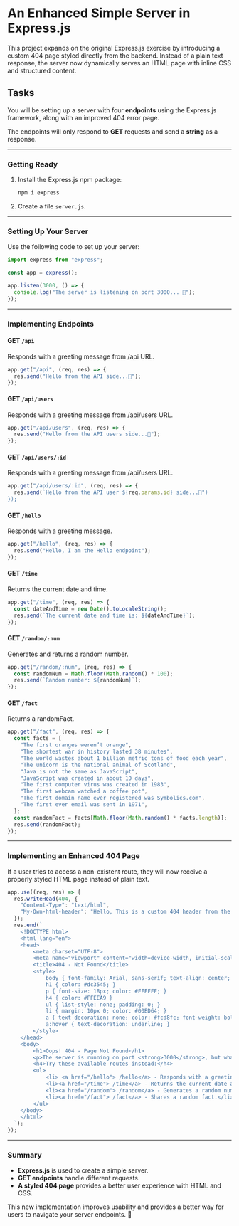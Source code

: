 # An Enhanced Simple Server in Express.js

This project expands on the original Express.js exercise by introducing a custom 404 page styled directly from the backend. Instead of a plain text response, the server now dynamically serves an HTML page with inline CSS and structured content.

## Tasks

You will be setting up a server with four **endpoints** using the Express.js framework, along with an improved 404 error page.

The endpoints will only respond to **GET** requests and send a **string** as a response.

---

### Getting Ready

1. Install the Express.js npm package:
   ```sh
   npm i express
   ```
2. Create a file `server.js`.

---

### Setting Up Your Server

Use the following code to set up your server:

```js
import express from "express";

const app = express();

app.listen(3000, () => {
  console.log("The server is listening on port 3000... 🐒");
});
```

---

### Implementing Endpoints

#### **GET `/api`**

Responds with a greeting message from /api URL.

```js
app.get("/api", (req, res) => {
  res.send("Hello from the API side...🐒");
});
```

#### **GET `/api/users`**

Responds with a greeting message from /api/users URL.

```js
app.get("/api/users", (req, res) => {
  res.send("Hello from the API users side...🐒");
});
```

#### **GET `/api/users/:id`**

Responds with a greeting message from /api/users URL.

```js
app.get("/api/users/:id", (req, res) => {
  res.send(`Hello from the API user ${req.params.id} side...🐒")
});
```

#### **GET `/hello`**

Responds with a greeting message.

```js
app.get("/hello", (req, res) => {
  res.send("Hello, I am the Hello endpoint");
});
```

#### **GET `/time`**

Returns the current date and time.

```js
app.get("/time", (req, res) => {
  const dateAndTime = new Date().toLocaleString();
  res.send(`The current date and time is: ${dateAndTime}`);
});
```

#### **GET `/random/:num`**

Generates and returns a random number.

```js
app.get("/random/:num", (req, res) => {
  const randomNum = Math.floor(Math.random() * 100);
  res.send(`Random number: ${randomNum}`);
});
```

#### **GET `/fact`**

Returns a randomFact.

```js
app.get("/fact", (req, res) => {
  const facts = [
    "The first oranges weren’t orange",
    "The shortest war in history lasted 38 minutes",
    "The world wastes about 1 billion metric tons of food each year",
    "The unicorn is the national animal of Scotland",
    "Java is not the same as JavaScript",
    "JavaScript was created in about 10 days",
    "The first computer virus was created in 1983",
    "The first webcam watched a coffee pot",
    "The first domain name ever registered was Symbolics.com",
    "The first ever email was sent in 1971",
  ];
  const randomFact = facts[Math.floor(Math.random() * facts.length)];
  res.send(randomFact);
});
```

---

### Implementing an Enhanced 404 Page

If a user tries to access a non-existent route, they will now receive a properly styled HTML page instead of plain text.

```js
app.use((req, res) => {
  res.writeHead(404, {
    "Content-Type": "text/html",
    "My-Own-html-header": "Hello, This is a custom 404 header from the server!",
  });
  res.end(`
    <!DOCTYPE html>
    <html lang="en">
    <head>
        <meta charset="UTF-8">
        <meta name="viewport" content="width=device-width, initial-scale=1.0">
        <title>404 - Not Found</title>
        <style>
            body { font-family: Arial, sans-serif; text-align: center; padding: 50px; background-color: #023430; }
            h1 { color: #dc3545; }
            p { font-size: 18px; color: #FFFFFF; }
            h4 { color: #FFEEA9 }
            ul { list-style: none; padding: 0; }
            li { margin: 10px 0; color: #00ED64; }
            a { text-decoration: none; color: #fcd8fc; font-weight: bold; }
            a:hover { text-decoration: underline; }
        </style>
    </head>
    <body>
        <h1>Oops! 404 - Page Not Found</h1>
        <p>The server is running on port <strong>3000</strong>, but what you have entered is not a valid route 🙈</p>
        <h4>Try these available routes instead:</h4>
        <ul>
            <li> <a href="/hello"> /hello</a> - Responds with a greeting.</li>
            <li><a href="/time"> /time</a> - Returns the current date and time.</li>
            <li><a href="/random"> /random</a> - Generates a random number.</li>
            <li><a href="/fact"> /fact</a> - Shares a random fact.</li>
        </ul>
    </body>
    </html>
  `);
});
```

---

### Summary

- **Express.js** is used to create a simple server.
- **GET endpoints** handle different requests.
- **A styled 404 page** provides a better user experience with HTML and CSS.

This new implementation improves usability and provides a better way for users to navigate your server endpoints. 🎉
